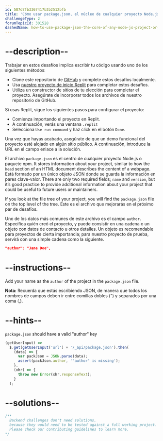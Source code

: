 ```yaml
---
id: 587d7fb3367417b2b2512bfb
title: 'Cómo usar package.json, el núcleo de cualquier proyecto Node.js o paquete npm'
challengeType: 2
forumTopicId: 301528
dashedName: how-to-use-package-json-the-core-of-any-node-js-project-or-npm-package
---
```


# --description--

Trabajar en estos desafíos implica escribir tu código usando uno de los siguientes métodos:

- Clone este repositorio de <a href="https://github.com/topcoder-platform/boilerplate-npm/" target="_blank" rel="noopener noreferrer nofollow"> GitHub</a> y complete estos desafíos localmente.
- Usa <a href="https://replit.com/github/topcoder-platform/boilerplate-npm" target="_blank" rel="noopener noreferrer nofollow">nuestro proyecto de inicio Replit</a> para completar estos desafíos.
- Utiliza un constructor de sitios de tu elección para completar el proyecto. Asegúrate de incorporar todos los archivos de nuestro repositorio de GitHub.

Si usas Replit, sigue los siguientes pasos para configurar el proyecto:

-   Comienza importando el proyecto en Replit.
-   A continuación, verás una ventana `.replit`
-   Selecciona `Use run command` y haz click en el botón `Done`.

Una vez que hayas acabado, asegúrate de que un demo funcional del proyecto esté alojado en algún sitio público. A continuación, introduce la URL en el campo enlace a la solución.

El archivo `package.json` es el centro de cualquier proyecto Node.js o paquete npm. It stores information about your project, similar to how the `head` section of an HTML document describes the content of a webpage. Está formado por un único objeto JSON donde se guarda la información en pares clave-valor. There are only two required fields; `name` and `version`, but it’s good practice to provide additional information about your project that could be useful to future users or maintainers.

If you look at the file tree of your project, you will find the `package.json` file on the top level of the tree. Este es el archivo que mejorarás en el próximo par de desafíos.

Uno de los datos más comunes de este archivo es el campo `author`. Específica quién creó el proyecto, y puede consistir en una cadena o un objeto con datos de contacto u otros detalles. Un objeto es recomendable para proyectos de cierta importancia; para nuestro proyecto de prueba, servirá con una simple cadena como la siguiente.

```json
"author": "Jane Doe",
```

# --instructions--

Add your name as the `author` of the project in the `package.json` file.

**Nota:** Recuerda que estás escribiendo JSON, de manera que todos los nombres de campos deben ir entre comillas dobles (") y separados por una coma (,).

# --hints--

`package.json` should have a valid "author" key

```js
(getUserInput) =>
  $.get(getUserInput('url') + '/_api/package.json').then(
    (data) => {
      var packJson = JSON.parse(data);
      assert(packJson.author, '"author" is missing');
    },
    (xhr) => {
      throw new Error(xhr.responseText);
    }
  );
```

# --solutions--

```js
/**
  Backend challenges don't need solutions, 
  because they would need to be tested against a full working project. 
  Please check our contributing guidelines to learn more.
*/
```

